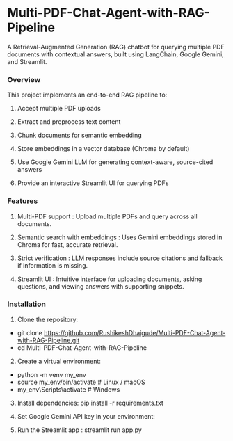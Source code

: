 # Multi-PDF-Chat-Agent-with-RAG-Pipeline

A Retrieval-Augmented Generation (RAG) chatbot for querying multiple PDF documents with contextual answers, built using LangChain, Google Gemini, and Streamlit.

### Overview

This project implements an end-to-end RAG pipeline to:

1. Accept multiple PDF uploads

2. Extract and preprocess text content

3. Chunk documents for semantic embedding

4. Store embeddings in a vector database (Chroma by default)

5. Use Google Gemini LLM for generating context-aware, source-cited answers

6. Provide an interactive Streamlit UI for querying PDFs


### Features

1. Multi-PDF support : Upload multiple PDFs and query across all documents.

2. Semantic search with embeddings : Uses Gemini embeddings stored in Chroma for fast, accurate retrieval.

3. Strict verification : LLM responses include source citations and fallback if information is missing.

4. Streamlit UI : Intuitive interface for uploading documents, asking questions, and viewing answers with supporting snippets.


### Installation

1. Clone the repository:

- git clone https://github.com/RushikeshDhaigude/Multi-PDF-Chat-Agent-with-RAG-Pipeline.git
- cd Multi-PDF-Chat-Agent-with-RAG-Pipeline

2. Create a virtual environment:

- python -m venv my_env
- source my_env/bin/activate   # Linux / macOS
- my_env\Scripts\activate      # Windows

3. Install dependencies: pip install -r requirements.txt

4. Set Google Gemini API key in your environment:

5. Run the Streamlit app : streamlit run app.py




